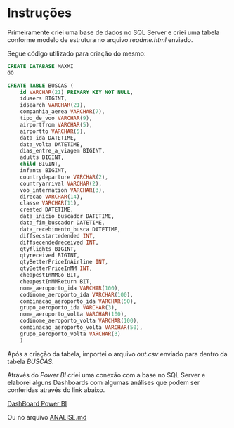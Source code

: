 # Instruções


Primeiramente criei uma base de dados no SQL Server e criei uma tabela conforme modelo de estrutura no arquivo *readme.html* enviado.

Segue código utilizado para criação do mesmo:


```SQL
CREATE DATABASE MAXMI
GO

CREATE TABLE BUSCAS (
	id VARCHAR(21) PRIMARY KEY NOT NULL,
	idusers BIGINT,
	idsearch VARCHAR(21),
	companhia_aerea VARCHAR(7),
	tipo_de_voo VARCHAR(9),
	airportfrom VARCHAR(5),
	airportto VARCHAR(5),
	data_ida DATETIME,
	data_volta DATETIME,
	dias_entre_a_viagem BIGINT,
	adults BIGINT,
	child BIGINT,
	infants BIGINT,
	countrydeparture VARCHAR(2),
	countryarrival VARCHAR(2),
	voo_internation VARCHAR(3),
	direcao VARCHAR(14),
	classe VARCHAR(11),
	created DATETIME,
	data_inicio_buscador DATETIME,
	data_fim_buscador DATETIME,
	data_recebimento_busca DATETIME,
	diffsecstartedended INT,
	diffsecendedreceived INT,
	qtyflights BIGINT,
	qtyreceived BIGINT,
	qtyBetterPriceInAirline INT,
	qtyBetterPriceInMM INT,
	cheapestInMMGo BIT,
	cheapestInMMReturn BIT,
	nome_aeroporto_ida VARCHAR(100),
	codinome_aeroporto_ida VARCHAR(100),
	combinacao_aeroporto_ida VARCHAR(50),
	grupo_aeroporto_ida VARCHAR(3),
	nome_aeroporto_volta VARCHAR(100),
	codinome_aeroporto_volta VARCHAR(100),
	combinacao_aeroporto_volta VARCHAR(50),
	grupo_aeroporto_volta VARCHAR(3)
	)
```

Após a criação da tabela, importei o arquivo *out.csv* enviado para dentro da tabela *BUSCAS*.


Através do *Power BI* criei uma conexão com a base no SQL Server e elaborei alguns Dashboards com algumas análises que podem ser conferidas através do link abaixo.


[DashBoard Power BI](http://bit.ly/MaxMi-Analise)

Ou no arquivo [ANALISE.md](ANALISE.md)
